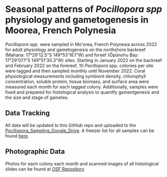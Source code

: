 # Seasonal patterns of _Pocillopora spp_ physiology and gametogenesis in Moorea, French Polynesia

*Pocillopora spp.* were sampled in Mo'orea, French Polynesia across 2022 for adult physiology and gametogenesis on the northshore backreef (Mahana: 17°29'12.5"S 149°53'16.1"W) and foreef (Ōpūnohu Bay: 17°29'07.1"S 149°51'30.3"W) sites. Starting in January 2022 on the backreef and February 2022 on the forereef, 10 *Pocillopora* spp. colonies per site were tagged and then sampled monthly until November 2022. Coral physiological measurements including symbiont density, chlorophyll concentration, soluble protein, tissue biomass, and surface area were measured each month for each tagged colony. Additionally, samples were fixed and prepared for histological analysis to quanitfy gameotgenesis and the size and stage of gametes. 

## Data Tracking
All data will be updated to this GitHub repo and uploaded to the [Pocillopora_Sampling_Google_Drive](https://drive.google.com/drive/u/0/folders/1w3KdwBZaaAFh8UdbOXM3KZCofldOC53i). A freezer list for all samples can be found [here](https://docs.google.com/spreadsheets/d/1nDgpn11vObWHyRcG5Qb2NstzV8tTP647Pb6OeyUiF-0/edit#gid=512468433).

## Photographic Data
Photos for each colony each month and scanned images of all histological slides can be found at [OSF Repository](https://osf.io/watfx/)
